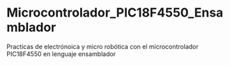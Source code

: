 # Microcontrolador_PIC18F4550_Ensamblador
Practicas de electrónoica y micro robótica con el microcontrolador PIC18F4550 en lenguaje ensamblador
